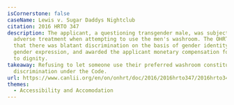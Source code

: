 ```yaml
---
isCornerstone: false
caseName: Lewis v. Sugar Daddys Nightclub
citation: 2016 HRTO 347
description: The applicant, a questioning transgender male, was subject to
  adverse treatment when attempting to use the men's washroom. The OHRT held
  that there was blatant discrimination on the basis of gender identity and
  gender expression, and awarded the applicant monetary compensation for injury
  to dignity.
takeaway: Refusing to let someone use their preferred washroom constitutes
  discrimination under the Code.
url: https://www.canlii.org/en/on/onhrt/doc/2016/2016hrto347/2016hrto347.html?resultIndex=2
themes:
  - Accessibility and Accomodation
---
```

